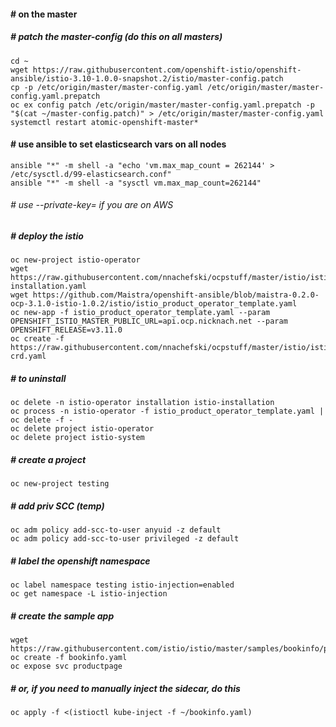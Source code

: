 #### # on the master

##### # patch the master-config (do this on all masters)
```
cd ~
wget https://raw.githubusercontent.com/openshift-istio/openshift-ansible/istio-3.10-1.0.0-snapshot.2/istio/master-config.patch
cp -p /etc/origin/master/master-config.yaml /etc/origin/master/master-config.yaml.prepatch
oc ex config patch /etc/origin/master/master-config.yaml.prepatch -p "$(cat ~/master-config.patch)" > /etc/origin/master/master-config.yaml
systemctl restart atomic-openshift-master*
```
#### # use ansible to set elasticsearch vars on all nodes
```
ansible "*" -m shell -a "echo 'vm.max_map_count = 262144' > /etc/sysctl.d/99-elasticsearch.conf"
ansible "*" -m shell -a "sysctl vm.max_map_count=262144"
```
###### # use --private-key= if you are on AWS
##### # deploy the istio
```
oc new-project istio-operator
wget https://raw.githubusercontent.com/nnachefski/ocpstuff/master/istio/istio-installation.yaml 
wget https://github.com/Maistra/openshift-ansible/blob/maistra-0.2.0-ocp-3.1.0-istio-1.0.2/istio/istio_product_operator_template.yaml
oc new-app -f istio_product_operator_template.yaml --param OPENSHIFT_ISTIO_MASTER_PUBLIC_URL=api.ocp.nicknach.net --param OPENSHIFT_RELEASE=v3.11.0
oc create -f https://raw.githubusercontent.com/nnachefski/ocpstuff/master/istio/istio-crd.yaml
```
##### # to uninstall
```
oc delete -n istio-operator installation istio-installation
oc process -n istio-operator -f istio_product_operator_template.yaml | oc delete -f -
oc delete project istio-operator
oc delete project istio-system 
```
##### # create a project
```
oc new-project testing
```
##### # add priv SCC (temp)
```
oc adm policy add-scc-to-user anyuid -z default
oc adm policy add-scc-to-user privileged -z default
```
##### # label the openshift namespace 
```
oc label namespace testing istio-injection=enabled
oc get namespace -L istio-injection
```
##### # create the sample app
```
wget https://raw.githubusercontent.com/istio/istio/master/samples/bookinfo/platform/kube/bookinfo.yaml
oc create -f bookinfo.yaml
oc expose svc productpage
```
##### # or, if you need to manually inject the sidecar, do this
```
oc apply -f <(istioctl kube-inject -f ~/bookinfo.yaml)
```
